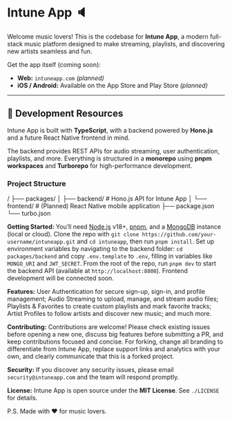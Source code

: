 # Intune App 🔈

Welcome music lovers! This is the codebase for **Intune App**, a modern full-stack music platform designed to make streaming, playlists, and discovering new artists seamless and fun.

Get the app itself (coming soon):

- **Web:** `intuneapp.com` _(planned)_
- **iOS / Android:** Available on the App Store and Play Store _(planned)_

---

## 🎵 Development Resources

Intune App is built with **TypeScript**, with a backend powered by **Hono.js** and a future React Native frontend in mind.

The backend provides REST APIs for audio streaming, user authentication, playlists, and more. Everything is structured in a **monorepo** using **pnpm workspaces** and **Turborepo** for high-performance development.

### Project Structure

/
├── packages/
│ ├── backend/ # Hono.js API for Intune App
│ └── frontend/ # (Planned) React Native mobile application
├── package.json
└── turbo.json

**Getting Started:** You’ll need [Node.js](https://nodejs.org/en/) v18+, [pnpm](https://pnpm.io/), and a [MongoDB](https://www.mongodb.com/) instance (local or cloud). Clone the repo with `git clone https://github.com/your-username/intuneapp.git` and `cd intuneapp`, then run `pnpm install`. Set up environment variables by navigating to the backend folder: `cd packages/backend` and copy `.env.template` to `.env`, filling in variables like `MONGO_URI` and `JWT_SECRET`. From the root of the repo, run `pnpm dev` to start the backend API (available at `http://localhost:8000`). Frontend development will be connected soon.

**Features:** User Authentication for secure sign-up, sign-in, and profile management; Audio Streaming to upload, manage, and stream audio files; Playlists & Favorites to create custom playlists and mark favorite tracks; Artist Profiles to follow artists and discover new music; and much more.

**Contributing:** Contributions are welcome! Please check existing issues before opening a new one, discuss big features before submitting a PR, and keep contributions focused and concise. For forking, change all branding to differentiate from Intune App, replace support links and analytics with your own, and clearly communicate that this is a forked project.

**Security:** If you discover any security issues, please email `security@intuneapp.com` and the team will respond promptly.

**License:** Intune App is open source under the **MIT License**. See `./LICENSE` for details.

P.S. Made with ❤️ for music lovers.
